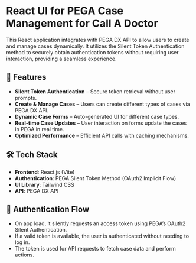 # **React UI for PEGA Case Management for Call A Doctor**
This React application integrates with PEGA DX API to allow users to create and manage cases dynamically. It utilizes the Silent Token Authentication method to securely obtain authentication tokens without requiring user interaction, providing a seamless experience.

## **🚀 Features**
- **Silent Token Authentication** – Secure token retrieval without user prompts.
- **Create & Manage Cases** – Users can create different types of cases via PEGA DX API.
- **Dynamic Case Forms** – Auto-generated UI for different case types.
- **Real-time Case Updates** – User interaction on forms update the cases in PEGA in real time.
- **Optimized Performance** – Efficient API calls with caching mechanisms.
  
## **🛠️ Tech Stack**
- **Frontend**: React.js (Vite)
- **Authentication**: PEGA Silent Token Method (OAuth2 Implicit Flow)
- **UI Library**: Tailwind CSS
- **API**: PEGA DX API

## **🔐 Authentication Flow**
- On app load, it silently requests an access token using PEGA’s OAuth2 Silent Authentication.
- If a valid token is available, the user is authenticated without needing to log in.
- The token is used for API requests to fetch case data and perform actions.

